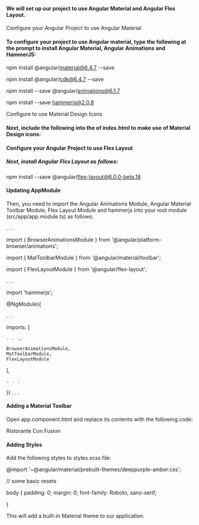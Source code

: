 #### We will set up our project to use Angular Material and Angular Flex Layout.

Configure your Angular Project to use Angular Material

#### To configure your project to use Angular material, type the following at the prompt to install Angular Material, Angular Animations and HammerJS:

npm install @angular/material@6.4.7 --save

npm install @angular/cdk@6.4.7 --save

npm install --save @angular/animations@6.1.7

npm install --save hammerjs@2.0.8

Configure to use Material Design Icons


#### Next, include the following into the <head> of index.html to make use of Material Design icons:

<link href="https://fonts.googleapis.com/icon?family=Material+Icons" rel ="stylesheet">

#### Configure your Angular Project to use Flex Layout

##### Next, install Angular Flex Layout as follows:

npm install --save @angular/flex-layout@6.0.0-beta.18

#### Updating AppModule

Then, you need to import the Angular Animations Module, Angular Material Toolbar Module, Flex Layout Module and hammerjs into your root module (src/app/app.module.ts) as follows:

. . . 

import { BrowserAnimationsModule } from '@angular/platform-browser/animations';

import { MatToolbarModule } from '@angular/material/toolbar'; 

import { FlexLayoutModule } from '@angular/flex-layout';

. . . 

import 'hammerjs';

@NgModule({
  
  . . . 
  
  imports: [ 
    
    . . .,
    
    BrowserAnimationsModule,
    MatToolbarModule,
    FlexLayoutModule
    
  ], 
    
    . . . 
  
  
}) 
. . . 


#### Adding a Material Toolbar

Open app.component.html and replace its contents with the following code:

<mat-toolbar color="primary"> <span>Ristorante Con Fusion</span> </mat-toolbar>

#### Adding Styles

Add the following styles to styles.scss file:


@import '~@angular/material/prebuilt-themes/deeppurple-amber.css';

// some basic resets 

body { 
  padding: 0; 
  margin: 0; 
  font-family: Roboto, sans-serif; 
  
}

This will add a built-in Material theme to our application.
